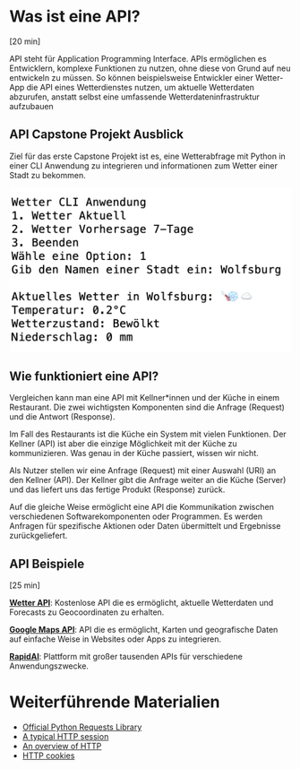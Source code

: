 # Was ist eine API?
[20 min]

API steht für Application Programming Interface. APIs ermöglichen es Entwicklern, komplexe Funktionen zu nutzen, ohne diese von Grund auf neu entwickeln zu müssen. So können beispielsweise Entwickler einer Wetter-App die API eines Wetterdienstes nutzen, um aktuelle Wetterdaten abzurufen, anstatt selbst eine umfassende Wetterdateninfrastruktur aufzubauen

## API Capstone Projekt Ausblick
Ziel für das erste Capstone Projekt ist es, eine Wetterabfrage mit Python in einer CLI Anwendung zu integrieren und informationen zum Wetter einer Stadt zu bekommen.

![Wetter CLI Projekt](../../images/1_wetter_cli.png)

## Wie funktioniert eine API?
Vergleichen kann man eine API mit Kellner*innen und der Küche in einem Restaurant. Die zwei wichtigsten Komponenten sind die Anfrage (Request) und die Antwort (Response).

Im Fall des Restaurants ist die Küche ein System mit vielen Funktionen. Der Kellner (API) ist aber die einzige Möglichkeit mit der Küche zu kommunizieren. Was genau in der Küche passiert, wissen wir nicht.

Als Nutzer stellen wir eine Anfrage (Request) mit einer Auswahl (URI) an den Kellner (API). Der Kellner gibt die Anfrage weiter an die Küche (Server) und das liefert uns das fertige Produkt (Response) zurück. 

Auf die gleiche Weise ermöglicht eine API die Kommunikation zwischen verschiedenen Softwarekomponenten oder Programmen. Es werden Anfragen für spezifische Aktionen oder Daten übermittelt und Ergebnisse zurückgeliefert.


## API Beispiele
[25 min]

**[Wetter API](https://open-meteo.com/)**: Kostenlose API die es ermöglicht, aktuelle Wetterdaten und Forecasts zu Geocoordinaten zu erhalten.

**[Google Maps API](https://developers.google.com/maps/documentation/places/web-service?hl=de)**: API die es ermöglicht, Karten und geografische Daten auf einfache Weise in Websites oder Apps zu integrieren.

**[RapidAI](https://rapidapi.com/)**: Plattform mit großer tausenden APIs für verschiedene Anwendungszwecke. 

# Weiterführende Materialien
- [Official Python Requests Library](https://docs.python-requests.org/en/latest/user/quickstart/#:~:text=,we%20need%20from%20this%20object)
- [A typical HTTP session](https://developer.mozilla.org/en-US/docs/Web/HTTP/Session)
- [An overview of HTTP](https://developer.mozilla.org/en-US/docs/Web/HTTP/Overview)
- [HTTP cookies](https://developer.mozilla.org/en-US/docs/Web/HTTP/Cookies)